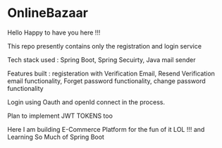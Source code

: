 # OnlineBazaar

Hello Happy to have you here !!!

This repo presently contains only the registration and login service

Tech stack used : Spring Boot, Spring Secuirty, Java mail sender

Features built : registeration with Verification Email, Resend Verification email functionality, Forget password functionality, change password functionality

Login using Oauth and openId connect in the process.

Plan to implement JWT TOKENS too

Here I am building E-Commerce Platform for the fun of it LOL !!! and Learning So Much of Spring Boot
